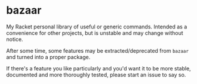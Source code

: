bazaar
======

My Racket personal library of useful or generic commands.
Intended as a convenience for other projects, but is unstable and may change without notice.

After some time, some features may be extracted/deprecated from `bazaar` and turned into a proper package. 

If there's a feature you like particularly and you'd want it to be more stable, documented and more thoroughly tested, please start an issue to say so.
